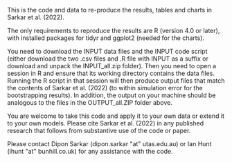 This is the code and data to re-produce the results, tables and charts in Sarkar et al. (2022).

The only requirements to reproduce the results are R (version 4.0 or later), with installed packages for tidyr and ggplot2 (needed for the charts).  

You need to download the INPUT data files and the INPUT code script (either download the two .csv files and .R file with INPUT as a suffix or download and unpack the INPUT_all.zip folder).  Then you need to open a session in R and ensure that its working directory contains the data files.  Running the R script in that session will then produce output files that match the contents of Sarkar et al. (2022) (to within simulation error for the bootstrapping results).  In addition, the output on your machine should be analogous to the files in the OUTPUT_all.ZIP folder above.

You are welcome to take this code and apply it to your own data or extend it to your own models.  Please cite Sarkar et al. (2022) in any published research that follows from substantive use of the code or paper.

Please contact Dipon Sarkar (dipon.sarkar "at" utas.edu.au) or Ian Hunt (ihunt "at" bunhill.co.uk) for any assistance with the code.
